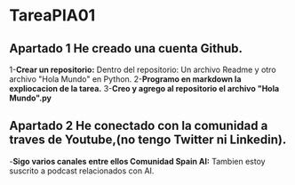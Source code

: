 # TareaPIA01
## Apartado 1 He creado una cuenta  Github.
1-**Crear un repositorio:**
Dentro del repositorio: Un archivo Readme y otro archivo "Hola Mundo" en Python.
2-**Programo en markdown la expliocacion de la tarea.**
3-**Creo y agrego al repositorio el archivo "Hola Mundo".py**
## Apartado 2 He conectado con la comunidad a traves de Youtube,(no tengo Twitter ni Linkedin).
-**Sigo varios canales entre ellos Comunidad Spain AI:**
Tambien estoy suscrito a podcast relacionados con AI.
